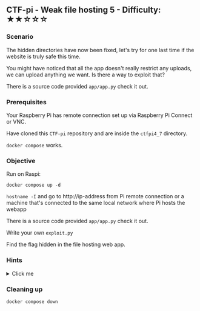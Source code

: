 ## CTF-pi - Weak file hosting 5 - Difficulty: ★★☆☆☆

### Scenario

The hidden directories have now been fixed, let's try for one last time if the website is truly safe this time.

You might have noticed that all the app doesn't really restrict any uploads, we can upload anything we want. Is there a way to exploit that?

There is a source code provided `app/app.py` check it out.

### Prerequisites

Your Raspberry Pi has remote connection set up via Raspberry Pi Connect or VNC.

Have cloned this `CTF-pi` repository and are inside the `ctfpi4_7` directory.

`docker compose` works.

### Objective 

Run on Raspi:

`docker compose up -d`

`hostname -I` and go to http://ip-address from Pi remote connection
or a machine that's connected to the same local network where Pi hosts the webapp

There is a source code provided `app/app.py` check it out.

Write your own `exploit.py`

Find the flag hidden in the file hosting web app.



### **Hints**

<details>
<summary>Click me</summary>

Using `subprocess`, `ospopen`, `os.system` .. in context like this is very very dangerous.

From the source `app.py` it seems that .py files are accepted, we should upload our own and see!

There's a very basic `exploit_example.py` provided, however in real world any python code could be executed, including ransomware, spyware..

</details>

### Cleaning up

`docker compose down`
